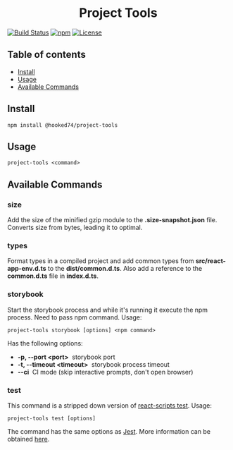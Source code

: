 <h1 align="center"><strong>Project Tools</strong></h1>

[![Build Status](https://travis-ci.org/Hooked74/project-tools.svg?branch=master)](https://travis-ci.org/Hooked74/project-tools)
[![npm](https://img.shields.io/npm/v/@hooked74/project-tools)](https://www.npmjs.com/package/@hooked74/project-tools)
[![License](https://img.shields.io/npm/l/@hooked74/project-tools)](https://github.com/Hooked74/project-tools/blob/master/LICENSE)

## Table of contents

<!--ts-->
   * [Install](#install)
   * [Usage](#usage)
   * [Available Commands](#available-commands)
<!--te-->

## Install

```
npm install @hooked74/project-tools
```

## Usage

```
project-tools <command>
```

## Available Commands

### **size**

Add the size of the minified gzip module to the **.size-snapshot.json** file. Converts size from bytes, leading it to optimal.

### **types**

Format types in a compiled project and add common types from **src/react-app-env.d.ts** to the **dist/common.d.ts**. Also add a reference to the **common.d.ts** file in **index.d.ts**.

### **storybook**

Start the storybook process and while it's running it execute the npm process. Need to pass npm command. Usage:

```
project-tools storybook [options] <npm command>
```

Has the following options:

- **-p, --port &lt;port&gt;** &nbsp;storybook port
- **-t, --timeout &lt;timeout&gt;** &nbsp;storybook process timeout
- **--ci** &nbsp;CI mode (skip interactive prompts, don't open browser)

### **test**

This command is a stripped down version of [react-scripts test](https://github.com/facebook/create-react-app/tree/master/packages/react-scripts). Usage:

```
project-tools test [options]
```

The command has the same options as [Jest](https://jestjs.io/docs/en/cli). More information can be obtained [here](https://create-react-app.dev/docs/running-tests).
